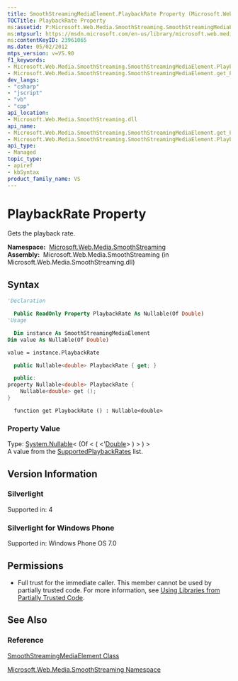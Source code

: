 ```yaml
---
title: SmoothStreamingMediaElement.PlaybackRate Property (Microsoft.Web.Media.SmoothStreaming)
TOCTitle: PlaybackRate Property
ms:assetid: P:Microsoft.Web.Media.SmoothStreaming.SmoothStreamingMediaElement.PlaybackRate
ms:mtpsurl: https://msdn.microsoft.com/en-us/library/microsoft.web.media.smoothstreaming.smoothstreamingmediaelement.playbackrate(v=VS.90)
ms:contentKeyID: 23961065
ms.date: 05/02/2012
mtps_version: v=VS.90
f1_keywords:
- Microsoft.Web.Media.SmoothStreaming.SmoothStreamingMediaElement.PlaybackRate
- Microsoft.Web.Media.SmoothStreaming.SmoothStreamingMediaElement.get_PlaybackRate
dev_langs:
- "csharp"
- "jscript"
- "vb"
- "cpp"
api_location:
- Microsoft.Web.Media.SmoothStreaming.dll
api_name:
- Microsoft.Web.Media.SmoothStreaming.SmoothStreamingMediaElement.get_PlaybackRate
- Microsoft.Web.Media.SmoothStreaming.SmoothStreamingMediaElement.PlaybackRate
api_type:
- Managed
topic_type:
- apiref
- kbSyntax
product_family_name: VS
---
```


# PlaybackRate Property

Gets the playback rate.

**Namespace:**  [Microsoft.Web.Media.SmoothStreaming](microsoft-web-media-smoothstreaming-namespace_1.md)  
**Assembly:**  Microsoft.Web.Media.SmoothStreaming (in Microsoft.Web.Media.SmoothStreaming.dll)

## Syntax

```vb
'Declaration

  Public ReadOnly Property PlaybackRate As Nullable(Of Double)
'Usage

  Dim instance As SmoothStreamingMediaElement
Dim value As Nullable(Of Double)

value = instance.PlaybackRate
```

```csharp
  public Nullable<double> PlaybackRate { get; }
```

```cpp
  public:
property Nullable<double> PlaybackRate {
    Nullable<double> get ();
}
```

```jscript
  function get PlaybackRate () : Nullable<double>
```

### Property Value

Type: [System.Nullable](https://msdn.microsoft.com/library/b3h38hb0)\< (Of \< ( \<'[Double](https://msdn.microsoft.com/library/643eft0t)\> ) \> ) \>  
A value from the [SupportedPlaybackRates](smoothstreamingmediaelement-supportedplaybackrates-property-microsoft-web-media-smoothstreaming_1.md) list.  

## Version Information

### Silverlight

Supported in: 4  

### Silverlight for Windows Phone

Supported in: Windows Phone OS 7.0  

## Permissions

  - Full trust for the immediate caller. This member cannot be used by partially trusted code. For more information, see [Using Libraries from Partially Trusted Code](https://msdn.microsoft.com/library/8skskf63).

## See Also

### Reference

[SmoothStreamingMediaElement Class](smoothstreamingmediaelement-class-microsoft-web-media-smoothstreaming_1.md)

[Microsoft.Web.Media.SmoothStreaming Namespace](microsoft-web-media-smoothstreaming-namespace_1.md)

